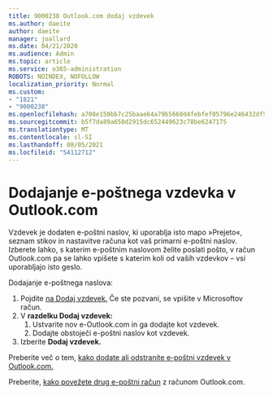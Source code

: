 ```yaml
---
title: 9000238 Outlook.com dodaj vzdevek
ms.author: daeite
author: daeite
manager: joallard
ms.date: 04/21/2020
ms.audience: Admin
ms.topic: article
ms.service: o365-administration
ROBOTS: NOINDEX, NOFOLLOW
localization_priority: Normal
ms.custom:
- "1821"
- "9000238"
ms.openlocfilehash: a708e150bb7c25baae64a79b5660d4febfef05796e246432df57e0ce5cfaa2bd
ms.sourcegitcommit: b5f7da89a650d2915dc652449623c78be6247175
ms.translationtype: MT
ms.contentlocale: sl-SI
ms.lasthandoff: 08/05/2021
ms.locfileid: "54112712"
---
```

# <a name="add-an-email-alias-in-outlookcom"></a>Dodajanje e-poštnega vzdevka v Outlook.com

Vzdevek je dodaten e-poštni naslov, ki uporablja isto mapo »Prejeto«, seznam stikov in nastavitve računa kot vaš primarni e-poštni naslov. Izberete lahko, s katerim e-poštnim naslovom želite poslati pošto, v račun Outlook.com pa se lahko vpišete s katerim koli od vaših vzdevkov – vsi uporabljajo isto geslo.

Dodajanje e-poštnega naslova:

1. Pojdite [na Dodaj vzdevek.](https://go.microsoft.com/fwlink/p/?linkid=864833) Če ste pozvani, se vpišite v Microsoftov račun.
2. V **razdelku Dodaj vzdevek:**
    1. Ustvarite nov e-Outlook.com in ga dodajte kot vzdevek.
    2. Dodajte obstoječi e-poštni naslov kot vzdevek.
3. Izberite **Dodaj vzdevek.**

Preberite več o tem, [kako dodate ali odstranite e-poštni vzdevek v Outlook.com.](https://support.office.com/article/459b1989-356d-40fa-a689-8f285b13f1f2?wt.mc_id=Office_Outlook_com_Alchemy)  

Preberite, [kako povežete drug e-poštni račun](https://support.office.com/article/c5224df4-5885-4e79-91ba-523aa743f0ba?wt.mc_id=Office_Outlook_com_Alchemy) z računom Outlook.com.